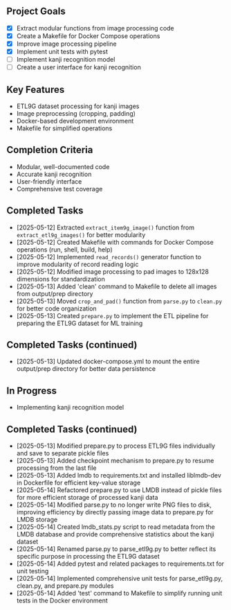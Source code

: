 ## Project Goals
- [x] Extract modular functions from image processing code
- [x] Create a Makefile for Docker Compose operations
- [x] Improve image processing pipeline
- [x] Implement unit tests with pytest
- [ ] Implement kanji recognition model
- [ ] Create a user interface for kanji recognition

## Key Features
- ETL9G dataset processing for kanji images
- Image preprocessing (cropping, padding)
- Docker-based development environment
- Makefile for simplified operations

## Completion Criteria
- Modular, well-documented code
- Accurate kanji recognition
- User-friendly interface
- Comprehensive test coverage

## Completed Tasks
- [2025-05-12] Extracted `extract_item9g_image()` function from `extract_etl9g_images()` for better modularity
- [2025-05-12] Created Makefile with commands for Docker Compose operations (run, shell, build, help)
- [2025-05-12] Implemented `read_records()` generator function to improve modularity of record reading logic
- [2025-05-12] Modified image processing to pad images to 128x128 dimensions for standardization
- [2025-05-13] Added 'clean' command to Makefile to delete all images from output/prep directory
- [2025-05-13] Moved `crop_and_pad()` function from `parse.py` to `clean.py` for better code organization
- [2025-05-13] Created `prepare.py` to implement the ETL pipeline for preparing the ETL9G dataset for ML training

## Completed Tasks (continued)
- [2025-05-13] Updated docker-compose.yml to mount the entire output/prep directory for better data persistence

## In Progress
- Implementing kanji recognition model

## Completed Tasks (continued)
- [2025-05-13] Modified prepare.py to process ETL9G files individually and save to separate pickle files
- [2025-05-13] Added checkpoint mechanism to prepare.py to resume processing from the last file
- [2025-05-13] Added lmdb to requirements.txt and installed liblmdb-dev in Dockerfile for efficient key-value storage
- [2025-05-14] Refactored prepare.py to use LMDB instead of pickle files for more efficient storage of processed kanji data
- [2025-05-14] Modified parse.py to no longer write PNG files to disk, improving efficiency by directly passing image data to prepare.py for LMDB storage
- [2025-05-14] Created lmdb_stats.py script to read metadata from the LMDB database and provide comprehensive statistics about the kanji dataset
- [2025-05-14] Renamed parse.py to parse_etl9g.py to better reflect its specific purpose in processing the ETL9G dataset
- [2025-05-14] Added pytest and related packages to requirements.txt for unit testing
- [2025-05-14] Implemented comprehensive unit tests for parse_etl9g.py, clean.py, and prepare.py modules
- [2025-05-14] Added 'test' command to Makefile to simplify running unit tests in the Docker environment
